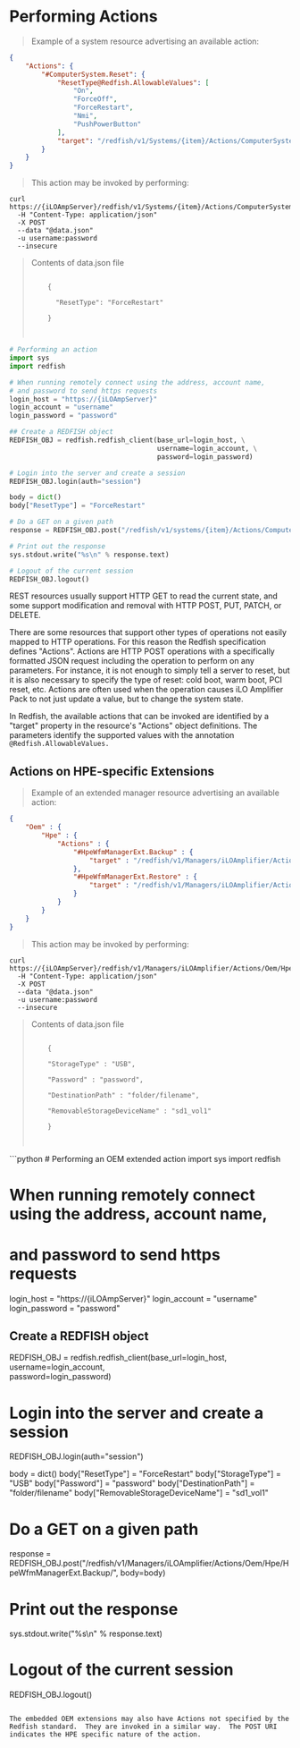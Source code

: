 # Performing Actions

> Example of a system resource advertising an available action:

```json
{
    "Actions": {
        "#ComputerSystem.Reset": {
            "ResetType@Redfish.AllowableValues": [
                "On",
                "ForceOff",
                "ForceRestart",
                "Nmi",
                "PushPowerButton"
            ],
            "target": "/redfish/v1/Systems/{item}/Actions/ComputerSystem.Reset/"
        }
    }
}
```

> This action may be invoked by performing:

```shell
curl https://{iLOAmpServer}/redfish/v1/Systems/{item}/Actions/ComputerSystem.Reset/ 
  -H "Content-Type: application/json" 
  -X POST 
  --data "@data.json"  
  -u username:password 
  --insecure
```
<blockquote class="lang-specific shell">
	<p>Contents of data.json file </p>
    <p><code>
    {<br>
      "ResetType": "ForceRestart"</br>
    }</br>
    </code></p>
</blockquote>

```python
# Performing an action
import sys
import redfish

# When running remotely connect using the address, account name, 
# and password to send https requests
login_host = "https://{iLOAmpServer}"
login_account = "username"
login_password = "password"

## Create a REDFISH object
REDFISH_OBJ = redfish.redfish_client(base_url=login_host, \
                                     username=login_account, \
                                     password=login_password)

# Login into the server and create a session
REDFISH_OBJ.login(auth="session")

body = dict()
body["ResetType"] = "ForceRestart"

# Do a GET on a given path
response = REDFISH_OBJ.post("/redfish/v1/systems/{item}/Actions/ComputerSystem.Reset/", body=body)

# Print out the response
sys.stdout.write("%s\n" % response.text)

# Logout of the current session
REDFISH_OBJ.logout()
```

REST resources usually support HTTP GET to read the current state, and some support modification and removal with HTTP POST, PUT, PATCH, or DELETE.

There are some resources that support other types of operations not easily mapped to HTTP operations.  For this reason the Redfish specification defines "Actions".  Actions are HTTP POST operations with a specifically formatted JSON request including the operation to perform on any parameters.  For instance, it is not enough to simply tell a server to reset, but it is also necessary to specify the type of reset: cold boot, warm boot, PCI reset, etc.  Actions are often used when the operation causes iLO Amplifier Pack to not just  update a value, but to change the system state.

In Redfish, the available actions that can be invoked are identified by a "target" property in the resource's "Actions" object definitions.  The parameters identify the supported values with the annotation `@Redfish.AllowableValues.`

## Actions on HPE-specific Extensions

> Example of an extended manager resource advertising an available action:

```json
{
	"Oem" : {
		"Hpe" : {
			"Actions" : {
				"#HpeWfmManagerExt.Backup" : {
					"target" : "/redfish/v1/Managers/iLOAmplifier/Actions/Oem/Hpe/HpeWfmManagerExt.Backup"
				},
				"#HpeWfmManagerExt.Restore" : {
					"target" : "/redfish/v1/Managers/iLOAmplifier/Actions/Oem/Hpe/HpeWfmManagerExt.Restore"
				}
			}
		}
	}
}
```
> This action may be invoked by performing:

```shell
curl https://{iLOAmpServer}/redfish/v1/Managers/iLOAmplifier/Actions/Oem/Hpe/HpeWfmManagerExt.Backup/
  -H "Content-Type: application/json" 
  -X POST 
  --data "@data.json"  
  -u username:password 
  --insecure
```
<blockquote class="lang-specific shell">
	<p>Contents of data.json file </p>
    <p><code>
    {<br>
    "StorageType" : "USB",<br>
	"Password" : "password",<br>
	"DestinationPath" : "folder/filename",<br>
	"RemovableStorageDeviceName" : "sd1_vol1"<br>
    }</br>
    </code></p>
</blockquote>
```python
# Performing an OEM extended action
import sys
import redfish

# When running remotely connect using the address, account name, 
# and password to send https requests
login_host = "https://{iLOAmpServer}"
login_account = "username"
login_password = "password"

## Create a REDFISH object
REDFISH_OBJ = redfish.redfish_client(base_url=login_host, \
                                     username=login_account, \
                                     password=login_password)

# Login into the server and create a session
REDFISH_OBJ.login(auth="session")

body = dict()
body["ResetType"] = "ForceRestart"
body["StorageType"] = "USB"
body["Password"] = "password"
body["DestinationPath"] = "folder/filename"
body["RemovableStorageDeviceName"] = "sd1_vol1"

# Do a GET on a given path
response = REDFISH_OBJ.post("/redfish/v1/Managers/iLOAmplifier/Actions/Oem/Hpe/HpeWfmManagerExt.Backup/", body=body)

# Print out the response
sys.stdout.write("%s\n" % response.text)

# Logout of the current session
REDFISH_OBJ.logout()
```

The embedded OEM extensions may also have Actions not specified by the Redfish standard.  They are invoked in a similar way.  The POST URI indicates the HPE specific nature of the action.

